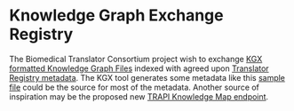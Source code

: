 # Knowledge Graph Exchange Registry

The Biomedical Translator Consortium project wish to exchange [KGX formatted Knowledge Graph Files](https://github.com/biolink/kgx/blob/master/data-preparation.md) indexed with agreed upon [Translator Registry metadata](https://github.com/NCATSTranslator/TranslatorArchitecture/blob/master/RegistryMetadata.md).  The KGX tool generates some metadata like this [sample file](./SAMPLE_KGE_METADATA_OUTPUT.md) could be the source for most of the metadata.  Another source of inspiration may be the proposed new [TRAPI Knowledge Map endpoint](https://github.com/NCATSTranslator/ReasonerAPI/pull/171/files).
